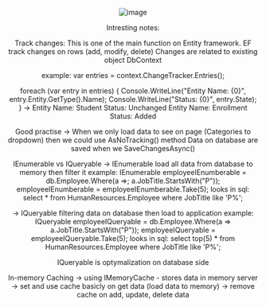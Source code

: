<div style="text-align: center">


![image](https://github.com/kadisin/PieShopAdmin/assets/38622355/73803411-973a-4359-8255-88682482a2fe)


Intresting notes:

Track changes:
This is one of the main function on Entity framework.
EF track changes on rows (add, modify, delete)
Changes are related to existing object DbContext

example:
var entries = context.ChangeTracker.Entries();

foreach (var entry in entries) {
	Console.WriteLine("Entity Name: {0}", entry.Entity.GetType().Name);
        Console.WriteLine("Status: {0}", entry.State);
}
-> 
Entity Name: Student
Status: Unchanged
Entity Name: Enrollment
Status: Added

Good practise -> When we only load data to see on page (Categories to dropdown)
then we could use AsNoTracking() method
Data on database are saved when we SaveChangesAsync()

IEnumerable vs IQueryable 
-> IEnumerable load all data from database to memory then filter it
example:
IEnumerable<Employee> employeeIEnumberable = db.Employee.Where(a =>; a.JobTitle.StartsWith("P"));
employeeIEnumberable = employeeIEnumberable.Take<Employee>(5);
looks in sql:
select * from HumanResources.Employee where JobTitle like 'P%';

-> IQueryable filtering data on database then load to application
example:
IQueryable<Employee> employeeIQueryable = db.Employee.Where(a => a.JobTitle.StartsWith("P"));
employeeIQueryable = employeeIQueryable.Take<Employee>(5);
looks in sql:
select top(5) * from HumanResources.Employee where JobTitle like 'P%';

IQueryable is optymalization on database side

In-memory Caching
-> using IMemoryCache - stores data in memory server
-> set and use cache basicly on get data (load data to memory)
-> remove cache on add, update, delete data

</div>
